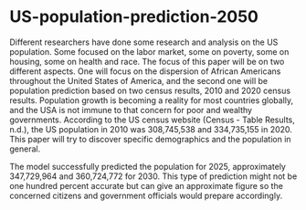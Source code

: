 # US-population-prediction-2050

Different researchers have done some research and analysis on the US population. Some focused on the labor market, some on poverty, some on housing, some on health and race. The focus of this paper will be on two different aspects. One will focus on the dispersion of African Americans throughout the United States of America, and the second one will be population prediction based on two census results, 2010 and 2020 census results. Population growth is becoming a reality for most countries globally, and the USA is not immune to that concern for poor and wealthy governments. According to the US census website (Census - Table Results, n.d.), the US population in 2010 was 308,745,538 and 334,735,155 in 2020. This paper will try to discover specific demographics and the population in general.

The model successfully predicted the population for 2025, approximately 347,729,964 and 360,724,772 for 2030. This type of prediction might not be one hundred percent accurate but can give an approximate figure so the concerned citizens and government officials would prepare accordingly. 
